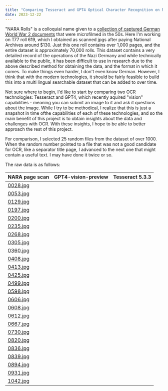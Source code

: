 ```yaml
---
title: "Comparing Tesseract and GPT4 Optical Character Recognition on NARA Rolls"
date: 2023-12-22
---
```


"NARA Rolls" is a colloquial name given to a <a href="https://www.archives.gov/research/captured-german-records">collection of captured German World War 2 documents</a> that were microfilmed in the 50s. Here I'm working on T77 roll 619, which I obtained as scanned jpgs after paying National Archives around $130. Just this one roll contains over 1,000 pages, and the entire dataset is approximately 70,000 rolls. This dataset contains a very detailed record of the operations of the Nazi Germany and while technically available to the public, it has been difficult to use in research due to the above described method for obtaining the data, and the format in which it comes. To make things even harder, I don't even know German. However, I think that with the modern technologies, it should be fairly feasible to build this into a multi lingual searchable dataset that can be added to over time.

Not sure where to begin, I'd like to start by comparing two OCR technologies: Tesseract and GPT4, which recently aquired "vision" capabilities - meaning you can submit an image to it and ask it questions about the image. While I try to be methodical, I realize that this is just a snapshot in time ofthe capabilities of each of these technologies, and so the main benefit of this project is to obtain insights about the data and challenges with OCR. With these insights, I hope to be able to better approach the rest of this project.

For comparison, I selected 25 random files from the dataset of over 1000. When the random number pointed to a file that was not a good candidate for OCR, like a separator title page, I advanced to the next one that might contain a useful text. I may have done it twice or so.  

The raw data is as follows:

| NARA page scan | GPT4-vision-preview | Tesseract 5.3.3 |
| -------------- | ------------------- | --------------- |
| [0028.jpg](/articles/assets/2023-12-22-compare-ocr-tesseract-gpt4-nara-rolls/raw/0028.jpg) | | |
| [0053.jpg](/articles/assets/2023-12-22-compare-ocr-tesseract-gpt4-nara-rolls/raw/0053.jpg) | | |
| [0129.jpg](/articles/assets/2023-12-22-compare-ocr-tesseract-gpt4-nara-rolls/raw/0129.jpg) | | |
| [0197.jpg](/articles/assets/2023-12-22-compare-ocr-tesseract-gpt4-nara-rolls/raw/0197.jpg) | | |
| [0200.jpg](/articles/assets/2023-12-22-compare-ocr-tesseract-gpt4-nara-rolls/raw/0200.jpg) | | |
| [0235.jpg](/articles/assets/2023-12-22-compare-ocr-tesseract-gpt4-nara-rolls/raw/0235.jpg) | | |
| [0268.jpg](/articles/assets/2023-12-22-compare-ocr-tesseract-gpt4-nara-rolls/raw/0268.jpg) | | |
| [0305.jpg](/articles/assets/2023-12-22-compare-ocr-tesseract-gpt4-nara-rolls/raw/0305.jpg) | | |
| [0360.jpg](/articles/assets/2023-12-22-compare-ocr-tesseract-gpt4-nara-rolls/raw/0360.jpg) | | |
| [0408.jpg](/articles/assets/2023-12-22-compare-ocr-tesseract-gpt4-nara-rolls/raw/0408.jpg) | | |
| [0413.jpg](/articles/assets/2023-12-22-compare-ocr-tesseract-gpt4-nara-rolls/raw/0413.jpg) | | |
| [0425.jpg](/articles/assets/2023-12-22-compare-ocr-tesseract-gpt4-nara-rolls/raw/0425.jpg) | | |
| [0499.jpg](/articles/assets/2023-12-22-compare-ocr-tesseract-gpt4-nara-rolls/raw/0499.jpg) | | |
| [0598.jpg](/articles/assets/2023-12-22-compare-ocr-tesseract-gpt4-nara-rolls/raw/0598.jpg) | | |
| [0606.jpg](/articles/assets/2023-12-22-compare-ocr-tesseract-gpt4-nara-rolls/raw/0606.jpg) | | |
| [0608.jpg](/articles/assets/2023-12-22-compare-ocr-tesseract-gpt4-nara-rolls/raw/0608.jpg) | | |
| [0612.jpg](/articles/assets/2023-12-22-compare-ocr-tesseract-gpt4-nara-rolls/raw/0612.jpg) | | |
| [0667.jpg](/articles/assets/2023-12-22-compare-ocr-tesseract-gpt4-nara-rolls/raw/0667.jpg) | | |
| [0730.jpg](/articles/assets/2023-12-22-compare-ocr-tesseract-gpt4-nara-rolls/raw/0730.jpg) | | |
| [0820.jpg](/articles/assets/2023-12-22-compare-ocr-tesseract-gpt4-nara-rolls/raw/0820.jpg) | | |
| [0836.jpg](/articles/assets/2023-12-22-compare-ocr-tesseract-gpt4-nara-rolls/raw/0836.jpg) | | |
| [0839.jpg](/articles/assets/2023-12-22-compare-ocr-tesseract-gpt4-nara-rolls/raw/0839.jpg) | | |
| [0894.jpg](/articles/assets/2023-12-22-compare-ocr-tesseract-gpt4-nara-rolls/raw/0894.jpg) | | |
| [0931.jpg](/articles/assets/2023-12-22-compare-ocr-tesseract-gpt4-nara-rolls/raw/0931.jpg) | | |
| [1042.jpg](/articles/assets/2023-12-22-compare-ocr-tesseract-gpt4-nara-rolls/raw/1042.jpg) | | |

